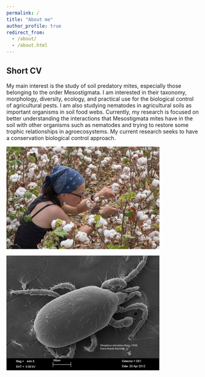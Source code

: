```yaml
---
permalink: /
title: "About me"
author_profile: true
redirect_from: 
  - /about/
  - /about.html
---
```


## Short CV

My main interest is the study of soil predatory mites, especially those belonging to the order Mesostigmata. I am interested in their taxonomy, morphology, diversity, ecology, and practical use for the biological control of agricultural pests. I am also studying nematodes in agricultural soils as important organisms in soil food webs. Currently, my research is focused on better understanding the interactions that Mesostigmata mites have in the soil with other organisms such as nematodes and trying to restore some trophic relationships in agroecosystems. My current research seeks to have a conservation biological control approach. 

![acaritos](DianaAlgodon.jpeg)

![acaritos](Oloopticus.jpeg "*Oloopticus reticulatus* Karg")